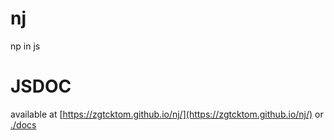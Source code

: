 # nj
np in js

# JSDOC
available at [https://zgtcktom.github.io/nj/](https://zgtcktom.github.io/nj/) or [./docs](docs/)
